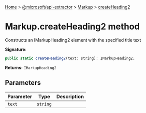 [Home](./index) &gt; [@microsoft/api-extractor](api-extractor.md) &gt; [Markup](api-extractor.markup.md) &gt; [createHeading2](api-extractor.markup.createheading2.md)

# Markup.createHeading2 method

Constructs an IMarkupHeading2 element with the specified title text

**Signature:**
```javascript
public static createHeading2(text: string): IMarkupHeading2;
```
**Returns:** `IMarkupHeading2`

## Parameters

|  Parameter | Type | Description |
|  --- | --- | --- |
|  `text` | `string` |  |

